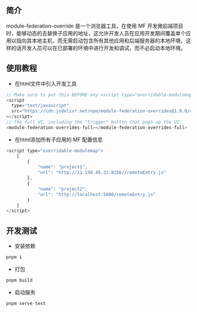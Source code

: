 ## 简介
module-federation-override 是一个浏览器工具，在使用 MF 开发微前端项目时，能够动态的去替换子应用的地址，这允许开发人员在应用开发期间覆盖单个应用以指向其本地主机，而无需启动包含所有其他应用和后端服务器的本地环境，这样的话开发人员可以在已部署的环境中进行开发和调试，而不必启动本地环境。
## 使用教程
- 在html文件中引入开发工具
```javascript
// Make sure to put this BEFORE any <script type="overridable-modulemap"> elements
<script
  type="text/javascript"
  src="https://cdn.jsdelivr.net/npm/module-federation-overrides@1.0.0/dist/index.js"
></script>
// The full UI, including the "trigger" button that pops up the UI.
<module-federation-overrides-full></module-federation-overrides-full>
```
- 在html添加所有子应用的 MF 配置信息
```javascript
<script type="overridable-modulemap">
    [
        {
            "name": "project1",
            "url": "http://11.138.49.21:8156//remoteEntry.js"
        },
        {
            "name": "project2",
            "url": "http://localhost:5000/remoteEntry.js"
        }
    ]
</script>
```
## 开发测试
- 安装依赖 
```javascript 
pnpm i
```
- 打包
```javascript 
pnpm build
```
- 启动服务
```javascript 
pnpm serve-test
```